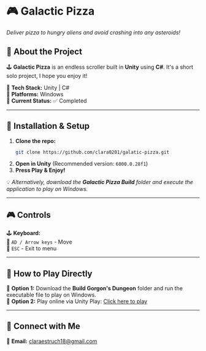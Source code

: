 ﻿# 🎮 **Galactic Pizza**  
_Deliver pizza to hungry aliens and avoid crashing into any asteroids!_


## 📖 **About the Project**  
🕹️ **Galactic Pizza** is an endless scroller built in **Unity** using **C#**. It's a short solo project, I hope you enjoy it!  

🔹 **Tech Stack:** Unity | C#   
🔹 **Platforms:** Windows   
🔹 **Current Status:** ✅ Completed 

---

## 🔧 **Installation & Setup**  
1. **Clone the repo:**  
   ```sh
   git clone https://github.com/clara0201/galatic-pizza.git
   ```  
2. **Open in Unity** (Recommended version: `6000.0.28f1`)  
3. **Press Play & Enjoy!**  

💡 _Alternatively, download the **Galactic Pizza Build** folder and execute the application to play on Windows._  

---

## 🎮 **Controls**  
🕹️ **Keyboard:**  
🔹 `AD / Arrow keys` - Move  
🔹 `ESC` - Exit to menu

---

## 🚀 **How to Play Directly**  
🔹 **Option 1:** Download the **Build Gorgon's Dungeon** folder and run the executable file to play on Windows.  
🔹 **Option 2:** Play online via Unity Play: [Click here to play](https://play.unity.com/en/games/71d6a8d4-faf3-4919-996c-d084aa2e16e1/galactic-pizza)  

---

## 🔗 **Connect with Me**  
📧 **Email:** claraestruch18@gmail.com  
